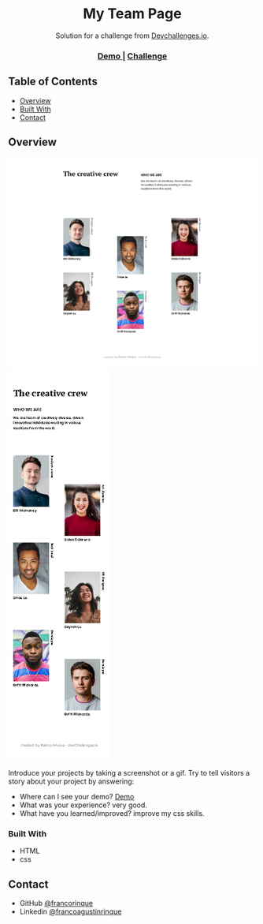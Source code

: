 <!-- Please update value in the {}  -->

<h1 align="center">My Team Page</h1>

<div align="center">
   Solution for a challenge from  <a href="http://devchallenges.io" target="_blank">Devchallenges.io</a>.
</div>

<div align="center">
  <h3>
    <a href="https://my-team-page-master-iota.vercel.app/">
      Demo
    </a>
    <span> | </span>
    <a href="https://devchallenges.io/challenges/hhmesazsqgKXrTkYkt0U">
      Challenge
    </a>
  </h3>
</div>

<!-- TABLE OF CONTENTS -->

## Table of Contents

- [Overview](#overview)
- [Built With](#built-with)
- [Contact](#contact)

<!-- OVERVIEW -->

## Overview

![screenshot](https://github.com/francorinque/my-team-page-master/blob/master/images/screenshot-desktop.jpg)
![screenshot](https://github.com/francorinque/my-team-page-master/blob/master/images/screenshot-mobile.jpg)

Introduce your projects by taking a screenshot or a gif. Try to tell visitors a story about your project by answering:

- Where can I see your demo? <a href="https://my-team-page-master-iota.vercel.app/">Demo</a> 
- What was your experience? very good.
- What have you learned/improved? improve my css skills.

### Built With

- HTML
- css


## Contact
- GitHub [@francorinque](https://github.com/francorinque)
- Linkedin [@francoagustinrinque](https://www.linkedin.com/in/franco-agustin-rinque/)
